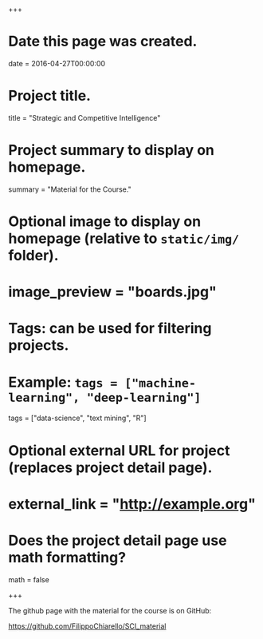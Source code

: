 +++
# Date this page was created.
date = 2016-04-27T00:00:00

# Project title.
title = "Strategic and Competitive Intelligence"

# Project summary to display on homepage.
summary = "Material for the Course."

# Optional image to display on homepage (relative to `static/img/` folder).
# image_preview = "boards.jpg"

# Tags: can be used for filtering projects.
# Example: `tags = ["machine-learning", "deep-learning"]`
tags = ["data-science", "text mining", "R"]

# Optional external URL for project (replaces project detail page).
# external_link = "http://example.org"

# Does the project detail page use math formatting?
math = false

+++

The github page with the material for the course is on GitHub:

https://github.com/FilippoChiarello/SCI_material


